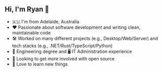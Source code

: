 ## Hi, I'm Ryan 👋

- 🇦🇺 I'm from Adelaide, Australia
- ❤️ Passionate about software development and writing clean, maintainable code
- 🛠️ Worked on many different projects (e.g., Desktop/Web/Server) and tech stacks (e.g., .NET/Rust/TypeScript/Python)
- 🌉 Engineering degree and 🖥️ IT Administration experience
- 👯 Looking to get more involved with open source
- 🌱 Love to learn new things

<!--
**rsheppard-au/rsheppard-au** is a ✨ _special_ ✨ repository because its `README.md` (this file) appears on your GitHub profile.

Here are some ideas to get you started:

- 🔭 I’m currently working on ...
- 🌱 I’m currently learning ...
- 👯 I’m looking to collaborate on ...
- 🤔 I’m looking for help with ...
- 💬 Ask me about ...
- 📫 How to reach me: ...
- 😄 Pronouns: ...
- ⚡ Fun fact: ...
-->

